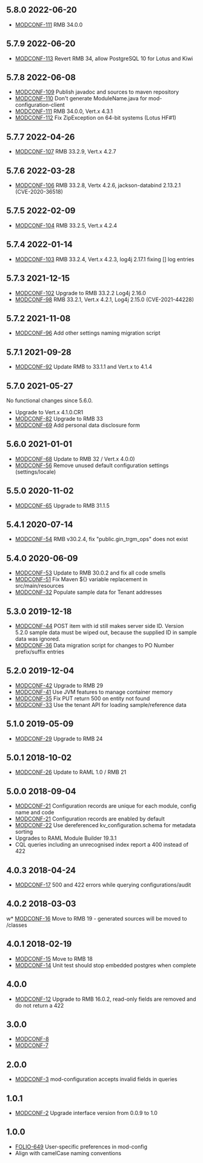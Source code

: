 ## 5.8.0 2022-06-20

 * [MODCONF-111](https://issues.folio.org/browse/MODCONF-111) RMB 34.0.0

## 5.7.9 2022-06-20

 * [MODCONF-113](https://issues.folio.org/browse/MODCONF-113) Revert RMB 34, allow PostgreSQL 10 for Lotus and Kiwi

## 5.7.8 2022-06-08

 * [MODCONF-109](https://issues.folio.org/browse/MODCONF-109) Publish javadoc and sources to maven repository
 * [MODCONF-110](https://issues.folio.org/browse/MODCONF-110) Don't generate ModuleName.java for mod-configuration-client
 * [MODCONF-111](https://issues.folio.org/browse/MODCONF-111) RMB 34.0.0, Vert.x 4.3.1
 * [MODCONF-112](https://issues.folio.org/browse/MODCONF-112) Fix ZipException on 64-bit systems (Lotus HF#1)

## 5.7.7 2022-04-26

 * [MODCONF-107](https://issues.folio.org/browse/MODCONF-107) RMB 33.2.9, Vert.x 4.2.7

## 5.7.6 2022-03-28

 * [MODCONF-106](https://issues.folio.org/browse/MODCONF-106) RMB 33.2.8, Vertx 4.2.6, jackson-databind 2.13.2.1 (CVE-2020-36518)

## 5.7.5 2022-02-09

 * [MODCONF-104](https://issues.folio.org/browse/MODCONF-104) RMB 33.2.5, Vert.x 4.2.4

## 5.7.4 2022-01-14

 * [MODCONF-103](https://issues.folio.org/browse/MODCONF-103) RMB 33.2.4, Vert.x 4.2.3, log4j 2.17.1 fixing [] log entries

## 5.7.3 2021-12-15

 * [MODCONF-102](https://issues.folio.org/browse/MODCONF-102) Upgrade to RMB 33.2.2 Log4j 2.16.0
 * [MODCONF-98](https://issues.folio.org/browse/MODCONF-98) RMB 33.2.1, Vert.x 4.2.1, Log4j 2.15.0 (CVE-2021-44228)

## 5.7.2 2021-11-08

 * [MODCONF-96](https://issues.folio.org/browse/MODCONF-96) Add other settings naming migration script

## 5.7.1 2021-09-28

 * [MODCONF-92](https://issues.folio.org/browse/MODCONF-92) Update RMB to 33.1.1 and Vert.x to 4.1.4

## 5.7.0 2021-05-27

No functional changes since 5.6.0.

 * Upgrade to Vert.x 4.1.0.CR1
 * [MODCONF-82](https://issues.folio.org/browse/MODCONF-82) Upgrade to RMB 33
 * [MODCONF-69](https://issues.folio.org/browse/MODCONF-69) Add personal data disclosure form

## 5.6.0 2021-01-01

 * [MODCONF-68](https://issues.folio.org/browse/MODCONF-68) Update to RMB 32 / Vert.x 4.0.0)
 * [MODCONF-56](https://issues.folio.org/browse/MODCONF-56) Remove unused default configuration settings (settings/locale)

## 5.5.0 2020-11-02

 * [MODCONF-65](https://issues.folio.org/browse/MODCONF-65) Upgrade to RMB 31.1.5

## 5.4.1 2020-07-14

 * [MODCONF-54](https://issues.folio.org/browse/MODCONF-54) RMB v30.2.4, fix "public.gin_trgm_ops" does not exist

## 5.4.0 2020-06-09

 * [MODCONF-53](https://issues.folio.org/browse/MODCONF-53) Update to RMB 30.0.2 and fix all code smells
 * [MODCONF-51](https://issues.folio.org/browse/MODCONF-51) Fix Maven ${} variable replacement in src/main/resources
 * [MODCONF-32](https://issues.folio.org/browse/MODCONF-32) Populate sample data for Tenant addresses

## 5.3.0 2019-12-18

 * [MODCONF-44](https://issues.folio.org/browse/MODCONF-44) POST item with id still makes server side ID. Version 5.2.0
   sample data must be wiped out, because the supplied ID in sample data
   was ignored.
 * [MODCONF-36](https://issues.folio.org/browse/MODCONF-36) Data migration script for changes to PO Number
   prefix/suffix entries

## 5.2.0 2019-12-04

 * [MODCONF-42](https://issues.folio.org/browse/MODCONF-42) Upgrade to RMB 29
 * [MODCONF-41](https://issues.folio.org/browse/MODCONF-41) Use JVM features to manage container memory
 * [MODCONF-35](https://issues.folio.org/browse/MODCONF-35) Fix PUT return 500 on entity not found
 * [MODCONF-33](https://issues.folio.org/browse/MODCONF-33) Use the tenant API for loading sample/reference data

## 5.1.0 2019-05-09

 * [MODCONF-29](https://issues.folio.org/browse/MODCONF-29) Upgrade to RMB 24

## 5.0.1 2018-10-02

 * [MODCONF-26](https://issues.folio.org/browse/MODCONF-26) Update to RAML 1.0 / RMB 21

## 5.0.0 2018-09-04

 * [MODCONF-21](https://issues.folio.org/browse/MODCONF-21) Configuration records are unique for each module, config name and code
 * [MODCONF-21](https://issues.folio.org/browse/MODCONF-21) Configuration records are enabled by default
 * [MODCONF-22](https://issues.folio.org/browse/MODCONF-22) Use dereferenced kv_configuration.schema for metadata sorting
 * Upgrades to RAML Module Builder 19.3.1
 * CQL queries including an unrecognised index report a 400 instead of 422

## 4.0.3 2018-04-24

 * [MODCONF-17](https://issues.folio.org/browse/MODCONF-17) 500 and 422 errors while querying configurations/audit

## 4.0.2 2018-03-03

w* [MODCONF-16](https://issues.folio.org/browse/MODCONF-16) Move to RMB 19 - generated sources will be moved to /classes

## 4.0.1 2018-02-19

 * [MODCONF-15](https://issues.folio.org/browse/MODCONF-15) Move to RMB 18
 * [MODCONF-14](https://issues.folio.org/browse/MODCONF-14) Unit test should stop embedded postgres when complete

## 4.0.0

 * [MODCONF-12](https://issues.folio.org/browse/MODCONF-12) Upgrade to RMB 16.0.2, read-only fields are removed
   and do not return a 422

## 3.0.0

 * [MODCONF-8](https://issues.folio.org/browse/MODCONF-8)
 * [MODCONF-7](https://issues.folio.org/browse/MODCONF-7)

## 2.0.0

 * [MODCONF-3](https://issues.folio.org/browse/MODCONF-3) mod-configuration accepts invalid fields in queries

## 1.0.1

 * [MODCONF-2](https://issues.folio.org/browse/MODCONF-2) Upgrade interface version from 0.0.9 to 1.0

## 1.0.0

 * [FOLIO-649](https://issues.folio.org/browse/FOLIO-649) User-specific preferences in mod-config
 * Align with camelCase naming conventions
